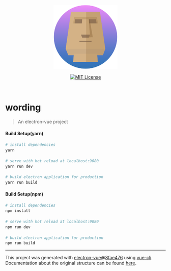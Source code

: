 

<div align="center">
<br>
<img width="200" src="https://github.com/Tatsumi0000/Wording/blob/develop/icons/AppIcon.png" alt="electron-vue">
  
  [![MIT License](http://img.shields.io/badge/license-MIT-blue.svg?style=flat)](LICENSE)
  
<br>
</div>

# wording

> An electron-vue project


#### Build Setup(yarn)

``` bash
# install dependencies
yarn

# serve with hot reload at localhost:9080
yarn run dev

# build electron application for production
yarn run build


```

#### Build Setup(npm)

``` bash
# install dependencies
npm install

# serve with hot reload at localhost:9080
npm run dev

# build electron application for production
npm run build


```

---

This project was generated with [electron-vue](https://github.com/SimulatedGREG/electron-vue)@[8fae476](https://github.com/SimulatedGREG/electron-vue/tree/8fae4763e9d225d3691b627e83b9e09b56f6c935) using [vue-cli](https://github.com/vuejs/vue-cli). Documentation about the original structure can be found [here](https://simulatedgreg.gitbooks.io/electron-vue/content/index.html).
